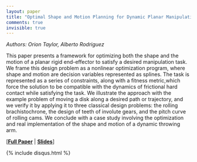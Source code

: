 ```yaml
---
layout: paper
title: "Optimal Shape and Motion Planning for Dynamic Planar Manipulation"
comments: true
invisible: true
---
```


<p class="text-left"><i>Authors: Orion Taylor, Alberto Rodriguez</i></p>

This paper presents a framework for optimizing both the shape and the motion of a planar rigid end-effector to satisfy a desired manipulation task. We frame this design problem as a nonlinear optimization program, where shape and motion are decision variables represented as splines. The task is represented as a series of constraints, along with a fitness metric,which force the solution to be compatible with the dynamics of frictional hard contact while satisfying the task.  We illustrate the approach with the example problem of moving a disk along a desired path or trajectory, and we verify it by applying it to three classical design problems: the rolling brachistochrone, the design of teeth of involute gears, and the pitch curve of rolling cams. We conclude with a case study involving the optimization and real implementation of the shape and motion of a dynamic throwing arm.

[<b><a href="/static/papers/54.pdf">Full Paper</a></b> | <b><a href="/static/slides/54.mp4">Slides</a></b>]

{% include disqus.html %}